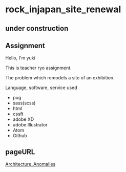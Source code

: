 # rock_injapan_site_renewal
under construction
---
## Assignment

Hello, I'm yuki

This is teacher ryo assignment.


The problem which remodels a site of an exhibition.

Language, software, service used

- pug
- sass(scss)
- html
- cssft
- adobe XD
- adobe Illustrator
- Atom
- Github

## pageURL
<a href="https://usagino.github.io/Architecture_Anomalies.github.io/" target="_blank">Architecture_Anomalies</a>
